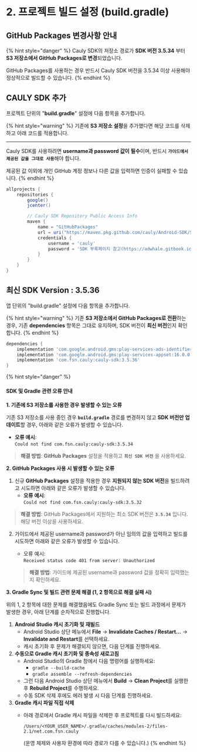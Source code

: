 # 2. 프로젝트 빌드 설정 (build.gradle)

## GitHub Packages 변경사항 안내

{% hint style="danger" %}
Cauly SDK의 저장소 경로가 **SDK 버전 3.5.34** 부터 **S3 저장소에서 GitHub Packages로 변경**되었습니다.

GitHub Packages를 사용하는 경우 반드시 Cauly SDK 버전을 3.5.34 이상 사용해야 정상적으로 빌드할 수 있습니다.
{% endhint %}

## CAULY SDK 추가

프로젝트 단위의 "**build.gradle**" 설정에 다음 항목을 추가합니다.

{% hint style="warning" %}
기존에 **S3 저장소 설정**을 추가했다면 해당 코드를 삭제하고 아래 코드를 적용합니다.

***

Cauly SDK를 사용하려면 **username과 password 값이 필수**이며, 반드시 **`가이드에서 제공된 값을 그대로 사용`**&#xD574;야 합니다.

제공된 값 이외에 개인 GitHub 계정 정보나 다른 값을 입력하면 인증이 실패할 수 있습니다.
{% endhint %}

```groovy
allprojects {
    repositories {
        google()
        jcenter()

        // Cauly SDK Repository Public Access Info
        maven {
            name = "GitHubPackages"
            url = uri("https://maven.pkg.github.com/cauly/Android-SDK/SDK")
            credentials {
                username = 'cauly'
                password = 'SDK 부록페이지 참고(https://adwhale.gitbook.io/sdk-android-appendix)'
            }
        }
    }
}
```

## 최신 SDK Version : 3.5.36



앱 단위의 "build.gradle" 설정에 다음 항목을 추가합니다.

{% hint style="warning" %}
기존 **S3 저장소에서 GitHub Packages로 전환**하는 경우, 기존 **dependencies** 항목은 그대로 유지하며, SDK 버전이 **최신 버전**인지 확인합니다.
{% endhint %}

```groovy
dependencies {
    implementation 'com.google.android.gms:play-services-ads-identifier:17.0.0'
    implementation 'com.google.android.gms:play-services-appset:16.0.0'
    implementation 'com.fsn.cauly:cauly-sdk:3.5.36' 
}
```

{% hint style="danger" %}
#### SDK 및 Gradle 관련 오류 안내 <a href="#sdk-gradle" id="sdk-gradle"></a>

**1. 기존에 S3 저장소를 사용한 경우 발생할 수 있는 오류**

기존 S3 저장소를 사용 중인 경우 **`build.gradle`** 경로를 변경하지 않고 **SDK 버전만 업데이트**할 경우, 아래와 같은 오류가 발생할 수 있습니다.

* **오류 예시**:\
  `Could not find com.fsn.cauly:cauly-sdk:3.5.34`

> **해결 방법**: **GitHub Packages** 설정을 적용하고 **`최신 SDK 버전`** 을 사용하세요.

**2. GitHub Packages 사용 시 발생할 수 있는 오류**

1. 신규 **GitHub Packages** 설정을 적용한 경우 **지원되지 않는 SDK 버전**을 빌드하려고 시도하면 아래와 같은 오류가 발생할 수 있습니다.
   * **오류 예시**:\
     `Could not find com.fsn.cauly:cauly-sdk:3.5.32`

> **해결 방법**: GitHub Packages에서 지원하는 최소 SDK 버전은 **`3.5.34`** 입니다. 해당 버전 이상을 사용하세요.

2.  가이드에서 제공된 username과 password가 아닌 임의의 값을 입력하고 빌드를 시도하면 아래와 같은 오류가 발생할 수 있습니다.

    * 오류 예시:\
      `Received status code 401 from server: Unauthorized`

    > **해결 방법**: 가이드에 제공된 username과 password 값을 정확히 입력했는지 확인하세요.

**3. Gradle Sync 및 빌드 관련 문제 해결 (1, 2 항목으로 해결 실패 시)**

위의 1, 2 항목에 대한 문제를 해결했음에도 Gradle Sync 또는 빌드 과정에서 문제가 발생한 경우, 아래 단계를 순차적으로 진행합니다.

1. **Android Studio 캐시 초기화 및 재빌드**
   * Android Studio 상단 메뉴에서 **File** → **Invalidate Caches / Restart...** → **Invalidate and Restart**를 선택하세요.
   * 캐시 초기화 후 문제가 해결되지 않으면, 다음 단계를 진행하세요.
2. **수동으로 Gradle 캐시 초기화 및 종속성 새로고침**
   * Android Studio의 Gradle 창에서 다음 명령어를 실행하세요:
     * `gradle --build-cache`
     * `gradle assemble --refresh-dependencies`
   * 그런 다음 Android Studio 상단 메뉴에서 **Build** → **Clean Project**를 실행한 후 **Rebuild Project**를 수행하세요.
   * 수동 SDK 삭제 후에도 에러 발생 시 다음 단계를 진행하세요.
3. **Gradle 캐시 파일 직접 삭제**
   *   아래 경로에서 Gradle 캐시 파일을 삭제한 후 프로젝트를 다시 빌드하세요:

       ```
       /Users/<YOUR_USER_NAME>/.gradle/caches/modules-2/files-2.1/net.com.fsn.cauly
       ```

       (운영 체제와 사용자 환경에 따라 경로가 다를 수 있습니다.)
{% endhint %}


